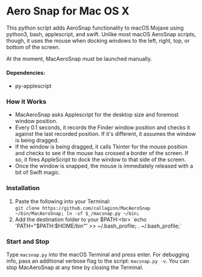 # Aero Snap for Mac OS X
This python script adds AeroSnap functionality to macOS Mojave using python3, bash, applescript, and swift. Unlike most macOS AeroSnap scripts, though, it uses the mouse when docking windows to the left, right, top, or bottom of the screen.

At the moment, MacAeroSnap must be launched manually.

#### Dependencies:
- py-applescript

### How it Works
- MacAeroSnap asks Applescript for the desktop size and foremost window position.
- Every 0.1 seconds, it records the Finder window position and checks it against the last recorded position. If it's different, it assumes the window is being dragged.
- If the window is being dragged, it calls Tkinter for the mouse position and checks to see if the mouse has crossed a border of the screen. If so, it fires AppleScript to dock the window to that side of the screen.
- Once the window is snapped, the mouse is immediately released with a bit of Swift magic.

### Installation
1. Paste the following into your Terminal:<br>
`git clone https://github.com/callaginn/MacAeroSnap ~/bin/MacAeroSnap; ln -sf $_/macsnap.py ~/bin;`
2. Add the destination folder to your $PATH:<br>
`echo 'PATH="$PATH:$HOME/bin"' >> ~/.bash_profile; . ~/.bash_profile;`

### Start and Stop
Type `macsnap.py` into the macOS Terminal and press enter. For debugging info, pass an additional verbose flag to the script: `macsnap.py -v`. You can stop MacAeroSnap at any time by closing the Terminal.
